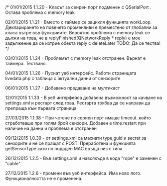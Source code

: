 /*
01/01/2015
  1.1.20 - Класът за сеирен порт подменен с QSerialPort . Остава проблема с memory leak

02/01/2015
  1.1.21 - Вместо с таймер се зацикля функцията workLoop. Декларирането на повечето променливи е преместено
        от глобални за класа вътре във функцииите. Вероятно проблема с memory leak се дължи на това, че
        в replyFinished(QNetworkReply * reply) е мое задължение да се изтрие обекта reply с deleteLater
        TODO: Да се тества!
  */

03/01/2015
  1.1.24 - Проблемът с memory leak отстранен. Върнат е таймера. Тествано.

04/01/2015
  1.1.26 - Пуснат уеб интерфейс. Работи страницата livedata.php с таблица с актуални данни от сензорите

06/01/2015
  1.1.27 - Добавено предаване на мултикаст

12/01/2015
  1.1.33 - В уеб интерфейса добавена възможност за качване на settings.xml и рестарт след това.
        Рестарта трябва да се направи да препраща към първата страница

27/03/2015
  1.1.38 - При четене по сериен порт имаше timeout. който стработваше при голям брой сензори.
  Добавен е time.restart при наличие на данни и проблема е отстранен

09/12/2015 1.0.39 - от settings.xml са махнати type,guid и secret за сензорите и не се пращат с POST. Преработена и функцията getSensorType като по подаден MAC връща низ с типа

26/12/2015
  1.2.5 - Във settings.xml и навсякъде в кода "rope" е заменен с "cable"

27/12/2015
  1.2.6 - промени във уеб интерфейса. Има ново лого. Функционалността не е променена.
